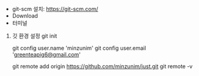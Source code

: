 - git-scm 설치: https://git-scm.com/
- Download
- 터미널

1. 깃 환경 설정
    git init
    
    git config user.name 'minzunim'
    git config user.email 'greenteapig6@gmail.com'

    git remote add origin https://github.com/minzunim/just.git 
    git remote -v
